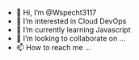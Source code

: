 - 👋 Hi, I’m @Wspecht3117
- 👀 I’m interested in Cloud DevOps
- 🌱 I’m currently learning Javascript
- 💞️ I’m looking to collaborate on ...
- 📫 How to reach me ...

<!---
Wspecht3117/Wspecht3117 is a ✨ special ✨ repository because its `README.md` (this file) appears on your GitHub profile.
You can click the Preview link to take a look at your changes.
--->
